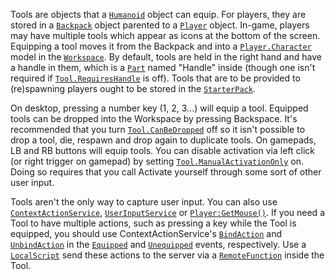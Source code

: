 Tools are objects that a [`Humanoid`](https://create.roblox.com/docs/reference/engine/classes/Humanoid) object can equip. For players, they
are stored in a [`Backpack`](https://create.roblox.com/docs/reference/engine/classes/Backpack) object parented to a [`Player`](https://create.roblox.com/docs/reference/engine/classes/Player) object.
In-game, players may have multiple tools which appear as icons at the bottom
of the screen. Equipping a tool moves it from the Backpack and into a
[`Player.Character`](https://create.roblox.com/docs/reference/engine/classes/Player#Character) model in the [`Workspace`](https://create.roblox.com/docs/reference/engine/classes/Workspace). By default, tools are
held in the right hand and have a handle in them, which is a
[`Part`](https://create.roblox.com/docs/reference/engine/classes/BasePart) named "Handle" inside (though one isn't required if
[`Tool.RequiresHandle`](https://create.roblox.com/docs/reference/engine/classes/Tool#RequiresHandle) is off). Tools that are to be provided to
(re)spawning players ought to be stored in the [`StarterPack`](https://create.roblox.com/docs/reference/engine/classes/StarterPack).

On desktop, pressing a number key (1, 2, 3...) will equip a tool. Equipped
tools can be dropped into the Workspace by pressing Backspace. It's
recommended that you turn [`Tool.CanBeDropped`](https://create.roblox.com/docs/reference/engine/classes/Tool#CanBeDropped) off so it isn't possible
to drop a tool, die, respawn and drop again to duplicate tools. On gamepads,
LB and RB buttons will equip tools. You can disable activation via left click
(or right trigger on gamepad) by setting [`Tool.ManualActivationOnly`](https://create.roblox.com/docs/reference/engine/classes/Tool#ManualActivationOnly) on.
Doing so requires that you call Activate yourself through some sort of other
user input.

Tools aren't the only way to capture user input. You can also use
[`ContextActionService`](https://create.roblox.com/docs/reference/engine/classes/ContextActionService), [`UserInputService`](https://create.roblox.com/docs/reference/engine/classes/UserInputService) or
[`Player:GetMouse()`](https://create.roblox.com/docs/reference/engine/classes/Player#GetMouse). If you need a Tool to have multiple actions, such
as pressing a key while the Tool is equipped, you should use
ContextActionService's [`BindAction`](https://create.roblox.com/docs/reference/engine/classes/ContextActionService#BindAction)
and [`UnbindAction`](https://create.roblox.com/docs/reference/engine/classes/ContextActionService#UnbindAction) in the
[`Equipped`](https://create.roblox.com/docs/reference/engine/classes/Tool#Equipped) and [`Unequipped`](https://create.roblox.com/docs/reference/engine/classes/Tool#Unequipped) events,
respectively. Use a [`LocalScript`](https://create.roblox.com/docs/reference/engine/classes/LocalScript) send these actions to the server via a
[`RemoteFunction`](https://create.roblox.com/docs/reference/engine/classes/RemoteFunction) inside the Tool.
